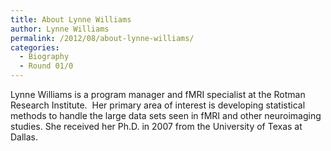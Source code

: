 ```yaml
---
title: About Lynne Williams
author: Lynne Williams
permalink: /2012/08/about-lynne-williams/
categories:
  - Biography
  - Round 01/0
---
```

Lynne Williams is a program manager and fMRI specialist at the Rotman Research Institute.  Her primary area of interest is developing statistical methods to handle the large data sets seen in fMRI and other neuroimaging studies. She received her Ph.D. in 2007 from the University of Texas at Dallas.
